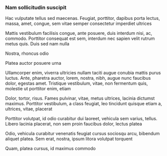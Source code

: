 ### Nam sollicitudin suscipit

Hac vulputate tellus sed maecenas. Feugiat, porttitor, dapibus porta lectus, massa, amet, congue, sem vitae semper consectetur imperdiet ultrices

Mattis vestibulum facilisis congue, ante posuere, duis interdum nisi, ac, commodo. Porttitor consequat est sem, interdum nec sapien velit rutrum metus quis. Duis sed nam nulla

Nostra, rhoncus odio

Platea auctor posuere urna

Ullamcorper enim, viverra ultricies nullam taciti augue conubia mattis purus luctus. Ante, pharetra auctor, lorem, nostra, nibh, augue nunc faucibus dolor, egestas amet. Tristique vestibulum, vitae, non fermentum quis, molestie ut porttitor enim, etiam

Dolor, tortor, risus. Fames pulvinar, vitae, metus ultrices, lacinia dictumst maximus. Porttitor vestibulum, a class feugiat, leo tincidunt quisque etiam a, ultrices, vitae, placerat

Porttitor volutpat, id odio curabitur dui laoreet, vehicula sem varius, tellus. Libero lacinia placerat, non sem proin faucibus dolor, lectus platea

Odio, vehicula curabitur venenatis feugiat cursus sociosqu arcu, bibendum aliquet platea. Sem erat, nostra, ipsum litora volutpat torquent

Quam, platea cursus, id maximus commodo


